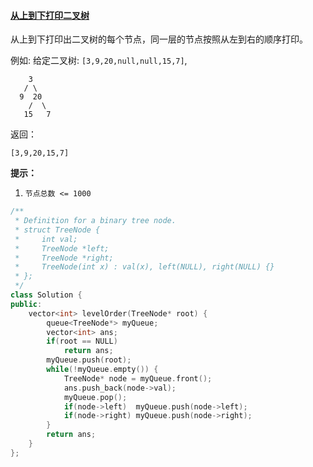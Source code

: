 #### [从上到下打印二叉树](https://leetcode-cn.com/problems/cong-shang-dao-xia-da-yin-er-cha-shu-lcof/)

从上到下打印出二叉树的每个节点，同一层的节点按照从左到右的顺序打印。

 

例如:
给定二叉树: `[3,9,20,null,null,15,7]`,

```
    3
   / \
  9  20
    /  \
   15   7
```

返回：

```
[3,9,20,15,7]
```

 

**提示：**

1. `节点总数 <= 1000`

```c++
/**
 * Definition for a binary tree node.
 * struct TreeNode {
 *     int val;
 *     TreeNode *left;
 *     TreeNode *right;
 *     TreeNode(int x) : val(x), left(NULL), right(NULL) {}
 * };
 */
class Solution {
public:
    vector<int> levelOrder(TreeNode* root) {
        queue<TreeNode*> myQueue;
        vector<int> ans;
        if(root == NULL)
            return ans;
        myQueue.push(root);
        while(!myQueue.empty()) {
            TreeNode* node = myQueue.front();
            ans.push_back(node->val);
            myQueue.pop();
            if(node->left)  myQueue.push(node->left);
            if(node->right) myQueue.push(node->right);
        }
        return ans;
    }
};
```

